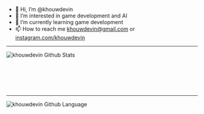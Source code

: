 - 👋 Hi, I’m @khouwdevin
- 👀 I’m interested in game development and AI
- 🌱 I’m currently learning game development
- 📫 How to reach me khouwdevin@gmail.com or <a href="https://www.instagram.com/khouwdevin/">instagram.com/khouwdevin</a>

---
<img align="left" alt="khouwdevin Github Stats" style="display: block;" src="https://github-readme-stats.vercel.app/api?username=khouwdevin&show_icons=true&hide_border=true&theme=tokyonight"/>

<br/>
<br/>
<br/>
<br/>
<br/>
<br/>

---
<img align="left" alt="khouwdevin Github Language" style="display: block;" src="https://github-readme-stats.vercel.app/api/top-langs/?username=khouwdevin&layout=compact&show_icons=true&hide_border=true&theme=tokyonight"/>
<!---
khouwdevin/khouwdevin is a ✨ special ✨ repository because its `README.md` (this file) appears on your GitHub profile.
You can click the Preview link to take a look at your changes.
--->
